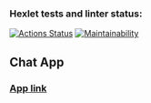 ### Hexlet tests and linter status:
[![Actions Status](https://github.com/kristinakazlovskaya/frontend-project-lvl4/workflows/hexlet-check/badge.svg)](https://github.com/kristinakazlovskaya/frontend-project-lvl4/actions)
[![Maintainability](https://api.codeclimate.com/v1/badges/17646655557a9d38598a/maintainability)](https://codeclimate.com/github/kristinakazlovskaya/frontend-project-lvl4/maintainability)

## Chat App

### [App link](https://murmuring-tor-52765.herokuapp.com/)